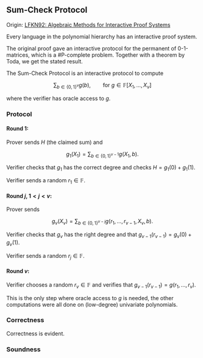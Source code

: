 ## Sum-Check Protocol

Origin: [LFKN92: Algebraic Methods for Interactive Proof Systems](https://dl.acm.org/doi/pdf/10.1145/146585.146605)

Every language in the polynomial hierarchy has an interactive proof system.

The original proof gave an interactive protocol for the permanent
of 0-1-matrices, which is a #P-complete problem. Together with a
theorem by Toda, we get the stated result.

The Sum-Check Protocol is an interactive protocol to compute

$$ \sum_{b \in \{0,1\}^v} g(b), \qquad \text{for } g \in \mathbb{F}[X_1,\dots,X_v] $$

where the verifier has oracle access to $g$.

### Protocol

#### Round 1:

Prover sends $H$ (the claimed sum) and

$$ g_1(X_1) = \sum_{b \in \{0,1\}^{v-1}} g(X_1, b). $$

Verifier checks that $g_1$ has the correct degree and checks $H = g_1(0) + g_1(1)$.

Verifier sends a random $r_1 \in \mathbb{F}$.

#### Round $j$, $1 < j < v$:

Prover sends

$$ g_v(X_v) = \sum_{b \in \{0,1\}^{v-j}} g(r_1, \dots, r_{v-1}, X_v, b). $$

Verifier checks that $g_v$ has the right degree and that $g_{v-1}(r_{v-1}) = g_v(0) + g_v(1)$.

Verifier sends a random $r_j \in \mathbb{F}$.

#### Round $v$:

Verifier chooses a random $r_v \in \mathbb{F}$ and verifies that $g_{v-1}(r_{v-1}) = g(r_1,\dots, r_v)$.

This is the only step where oracle access to $g$ is needed, the other computations were all done on (low-degree) univariate polynomials.

### Correctness

Correctness is evident.

### Soundness

